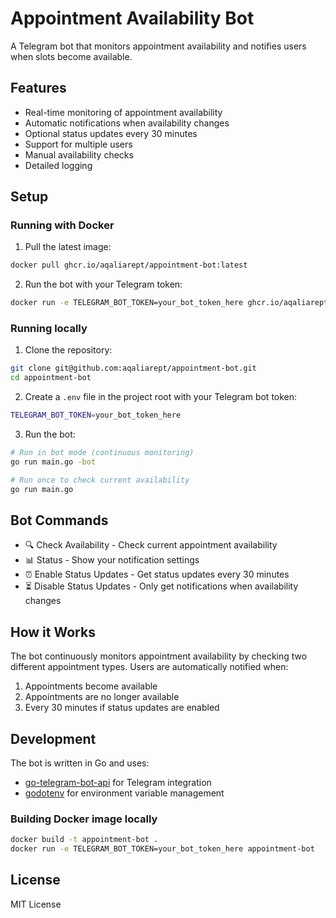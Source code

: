 # Appointment Availability Bot

A Telegram bot that monitors appointment availability and notifies users when slots become available.

## Features

- Real-time monitoring of appointment availability
- Automatic notifications when availability changes
- Optional status updates every 30 minutes
- Support for multiple users
- Manual availability checks
- Detailed logging

## Setup

### Running with Docker

1. Pull the latest image:

```bash
docker pull ghcr.io/aqaliarept/appointment-bot:latest
```

2. Run the bot with your Telegram token:

```bash
docker run -e TELEGRAM_BOT_TOKEN=your_bot_token_here ghcr.io/aqaliarept/appointment-bot:latest
```

### Running locally

1. Clone the repository:

```bash
git clone git@github.com:aqaliarept/appointment-bot.git
cd appointment-bot
```

2. Create a `.env` file in the project root with your Telegram bot token:

```bash
TELEGRAM_BOT_TOKEN=your_bot_token_here
```

3. Run the bot:

```bash
# Run in bot mode (continuous monitoring)
go run main.go -bot

# Run once to check current availability
go run main.go
```

## Bot Commands

- 🔍 Check Availability - Check current appointment availability
- 📊 Status - Show your notification settings
- ⏰ Enable Status Updates - Get status updates every 30 minutes
- ⏳ Disable Status Updates - Only get notifications when availability changes

## How it Works

The bot continuously monitors appointment availability by checking two different appointment types. Users are automatically notified when:

1. Appointments become available
2. Appointments are no longer available
3. Every 30 minutes if status updates are enabled

## Development

The bot is written in Go and uses:

- [go-telegram-bot-api](https://github.com/go-telegram-bot-api/telegram-bot-api) for Telegram integration
- [godotenv](https://github.com/joho/godotenv) for environment variable management

### Building Docker image locally

```bash
docker build -t appointment-bot .
docker run -e TELEGRAM_BOT_TOKEN=your_bot_token_here appointment-bot
```

## License

MIT License
